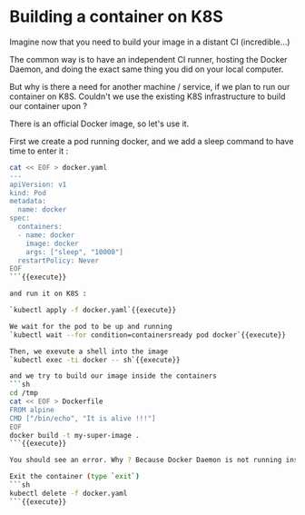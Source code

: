 # Building a container on K8S

Imagine now that you need to build your image in a distant CI (incredible...)

The common way is to have an independent CI runner, hosting the Docker Daemon, and doing the exact same thing you did on your local computer.

But why is there a need for another machine / service, if we plan to run our container on K8S. Couldn't we use the existing K8S infrastructure to build our container upon ?

There is an official Docker image, so let's use it.

First we create a pod running docker, and we add a sleep command to have time to enter it :
```sh
cat << EOF > docker.yaml
---
apiVersion: v1
kind: Pod
metadata:
  name: docker
spec:
  containers:
  - name: docker
    image: docker
    args: ["sleep", "10000"]
  restartPolicy: Never
EOF
```{{execute}}

and run it on K8S :

`kubectl apply -f docker.yaml`{{execute}}

We wait for the pod to be up and running
`kubectl wait --for condition=containersready pod docker`{{execute}}

Then, we exevute a shell into the image
`kubectl exec -ti docker -- sh`{{execute}}

and we try to build our image inside the containers
```sh
cd /tmp
cat << EOF > Dockerfile
FROM alpine
CMD ["/bin/echo", "It is alive !!!"]
EOF
docker build -t my-super-image .
```{{execute}}

You should see an error. Why ? Because Docker Daemon is not running inside this container. Docker container only contains docker CLI.

Exit the container (type `exit`)
```sh
kubectl delete -f docker.yaml
```{{execute}}
